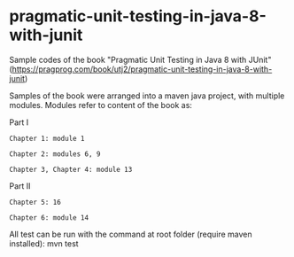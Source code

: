 # pragmatic-unit-testing-in-java-8-with-junit
  Sample codes of the book "Pragmatic Unit Testing in Java 8 with JUnit" (https://pragprog.com/book/utj2/pragmatic-unit-testing-in-java-8-with-junit)
  
  
  Samples of the book were arranged into a maven java project, with multiple modules. Modules refer to content of the book as:

  Part I
  
    Chapter 1: module 1
    
    Chapter 2: modules 6, 9
    
	Chapter 3, Chapter 4: module 13
	
  Part II
  
    Chapter 5: 16

    Chapter 6: module 14
	
	

  All test can be run with the command at root folder (require maven installed): mvn test
	